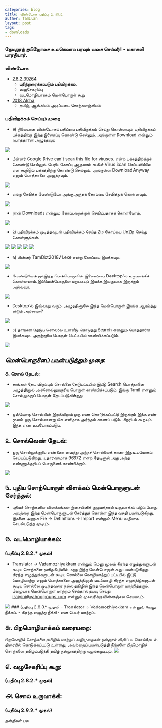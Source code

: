 ```yaml
---
categories: blog
title: விண்டோசு பதிப்பு ௨.௮.௨
author: Tamilan
layout: post
tags: 
- downloads
---
```

### தேமதுரத் தமிழோசை உலகெலாம் பரவும் வகை செய்வீர்! - மகாகவி பாரதியார்.

### விண்டோசு 
 
 - [2.8.2.39264](https://github.com/ThaniThamizhAkarathiKalanjiyam/thanithamizhakarathikalanjiyam.github.io/archive/ttak_2.8.2.zip) 
   * **பரிந்துரைக்கப்படும் பதிவிறக்கம்.**
   * வழுசேகரிப்பு 
   * வடமொழியாக்கம் மென்பொருள் கூறு
 - [2018 Alpha](https://github.com/ThaniThamizhAkarathiKalanjiyam/thanithamizhakarathikalanjiyam.github.io/archive/ttak_2018.zip) 
   * தமிழ், ஆங்கிலம் அடிப்படை சொற்களஞ்சியம்

### பதிவிறக்கம் செய்யும் முறை 

 -  ௧) நிலையான விண்டோசுப் பதிப்பை பதிவிறக்கம் செய்து கொள்ளவும். பதிவிறக்கப் பக்கத்திற்கு இந்த இணைப்பு கொண்டு செல்லும். அங்குள்ள Download என்னும் பொத்தானை அழுத்தவும்
 
 <img src="/images/one.jpg">
 
 -  பின்னர் Google Drive can't scan this file for viruses. என்ற பக்கத்திற்க்குச் கொண்டு செல்லும். பெரிய கோப்பு ஆதலால் கூகிள் Virus Scan செய்யவில்லை என கூறிடும் பக்கத்திற்கு கொண்டு செல்லும். அங்குள்ள Download Anyway எனும் பொத்தானை அழுத்தவும்.
 
 <img src="/images/two.jpg">
	
 -  எங்கு சேமிக்க வேண்டுமோ அங்கு அந்தக் கோப்பை சேமித்துக் கொள்ளவும். 
 
 <img src="/images/three.jpg">
	
 - நான் Downloads என்னும் கோப்புறைக்குள் செமிப்பதாகக் கொள்வோம்.
 
 <img src="/images/four.jpg">
 
 - ௨) பதிவிறக்கம் முடித்தவுடன் பதிவிறக்கம் செய்த Zip கோப்பை UnZip செய்து கொள்ளுங்கள்.
 
 <img src="/images/five.jpg">
	
 <img src="/images/six.jpg">
	
 <img src="/images/seven.jpg">
	
 <img src="/images/eight.jpg">
	
 <img src="/images/night.jpg">
	
 - ௩) பின்னர் TamDict2018V1.exe என்ற கோப்பை இயக்கவும்.
 
 <img src="/images/eleven.jpg">
	
 - வேண்டுமென்றால்இந்த மென்பொருளின் இணைப்பை Desktop'ல் உருவாக்கிக் கொள்ளலாம்.இம்மென்போருளை மறுபடியும் இயக்க இலகுவாக இருக்கும் அல்லவா. 
 
 <img src="/images/twelve.jpg">
 
 - Desktop'ல் இவ்வாறு வரும். அழுத்தினாலே இந்த மென்பொருள் இயங்க ஆரம்த்து விடும் அல்லவா? 
 
 <img src="/images/thirteen.jpg">
 
 - ௪) தாங்கள் தேடும் சொல்லை உள்ளீடு கொடுத்து Search என்னும் பொத்தானை இயக்கவும். அதற்குரிய பொருள் பெட்டியில் காண்பிக்கப்படும்.
 
 <img src="/images/fourteen.jpg">

## _மென்பொருளைப் பயன்படுத்தும் முறை:_ 
### ௧. சொல் தேடல்:

 - தாங்கள் தேட விரும்பும் சொல்லை தேடுபட்டியில் இட்டு Search பொத்தானை அழுத்தினால் அச்சொல்லுக்குரிய பொருள் காண்பிக்கப்படும். இங்கு Tamil என்னும் சொல்லுக்குப் பொருள் தேடப்படுகின்றது. 
 
 <img src="/images/fiveteen.jpg">
 
 -  ஒவ்வொரு சொல்லின் இறுதியிலும் ஒரு எண் கொடுக்கப்பட்டு இருக்கும் இந்த எண் மூலம் ஒரு சொல்லானது மிக எளிதாக அர்த்தம் காணப் படும். பிறரிடம் கூறவும் இந்த எண் உபயோகப்படும். 
 
 
## ௨. சொல்லெண் தேடல்: 

 - ஒரு சொல்லுக்குரிய எண்ணை வைத்து அந்தச் சொல்லைக் காண இது உபயோகம் செய்யப்படுகிறது. உதாரணமாக 96672 என்ற தேடினால் அது அந்த எண்ணுக்குரியப் பொருளைக் காண்பிக்கும்.
 
 <img src="/images/sixteen.jpg">
 
## ௩. புதிய சொற்பொருள் விளக்கம் மென்பொருளுடன் சேர்த்தல்:

 - புதியச் சொற்களின் விளக்கங்கள் இசையினிக் குழுமத்தால் உருவாக்கப் படும் போது அவற்றை இந்த மென்பொருளுடன் சேர்த்துக் கொள்ள இந்த வசதி பயன்படுகிறது. இதனை அணுக File -> Definitions -> Import என்னும் Menu வழியாக செயல்படுத்த முடியும். 

## ௫. வடமொழியாக்கம்: 
### (பதிப்பு 2.8.2.* முதல்)
 - Translator -> Vadamozhiyakkam என்னும் மெனு மூலம் கிரந்த எழுத்துகளுடன் கூடிய சொற்களை தனிதமிழிலில் மற்ற இந்த மென்பொருள் கூறு பயன்படுகிறது. கிரந்த எழுத்துக்களுடன் கூடிய சொல்லை மொழிமாற்றுப் பட்டியில் இட்டு மொழிமாற்று எனும் பொத்தானை அழுத்தினால் வடமொழி கிரந்த எழுத்த்டுகளுடன் கூடிய சொல்லை முடிந்தவரை நல்ல தமிழில் இந்த மென்பொருள் மாற்றித்தரும். பிழையாக மென்பொருள் மாற்றம் செய்தால் தயவு செய்து isaiyini@yahoogroups.com என்னும் முகவரிக்கு மின்னஞ்சல செய்யவும். 

 <img src="/images/seventeen.jpg">
### (பதிப்பு 2.8.3.* முதல்)
 - Translator -> Vadamozhiyakkam என்னும் மெனு நீக்கம்.
 - கிரந்த எழுத்து நீக்கி - என பெயர் மாற்றம்.
	
## ௬. பிறமொழியாக்கம் வரையறை: 

பிறமொழிச் சொற்களை தமிழில் மாற்றும் வழிமுறைகள் நன்னூல் விதிப்படி சொல்தேடல் திரையில் கொடுக்கப்பட்டு உள்ளது, அவற்றைப் பயன்படுத்தி நீங்களே பிறமொழிச் சொற்களை தமிழ்ப்படுத்தி தமிழ் நல்லுகத்திற்கு வழங்கமுடியும். 
<img src="/images/eighteen.jpg">

## ௭. வழுசேகரிப்பு கூறு:
### (பதிப்பு 2.8.2.* முதல்)

## ௮. சொல் உருவாக்கி:
### (பதிப்பு 2.8.3.* முதல்)
		
_நன்றிகள் பல_

 